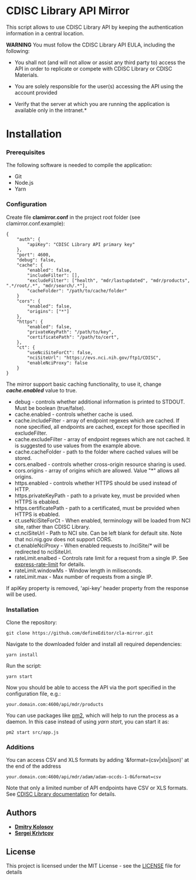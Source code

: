 # CDISC Library API Mirror

This script allows to use CDISC Library API by keeping the authentication information in a central location.

**WARNING** You must follow the CDISC Library API EULA, including the following:
* You shall not (and will not allow or assist any third party to) access the API in order to replicate or compete with CDISC Library or CDISC Materials.
* You are solely responsible for the user(s) accessing the API using the account provided

* Verify that the server at which you are running the application is available only in the intranet.*


# Installation
### Prerequisites

The following software is needed to compile the application:
* Git
* Node.js
* Yarn

### Configuration
Create file **clamirror.conf** in the project root folder (see clamirror.conf.example):
```
{
    "auth": {
        "apiKey": "CDISC Library API primary key"
    },
    "port": 4600,
    "debug": false,
    "cache": {
        "enabled": false,
        "includeFilter": [],
        "excludeFilter": ["health", "mdr/lastupdated", "mdr/products", ".*/root/.*", "mdr/search/.*"],
        "cacheFolder": "/path/to/cache/folder"
    }
    "cors": {
        "enabled": false,
        "origins": ["*"]
    },
    "https": {
        "enabled": false,
        "privateKeyPath": "/path/to/key",
        "certificatePath": "/path/to/cert",
    },
    "ct": {
        "useNciSiteForCt": false,
        "nciSiteUrl": "https://evs.nci.nih.gov/ftp1/CDISC",
        "enableNciProxy": false
    }
}
```

The mirror support basic caching functionality, to use it, change ***cache.enabled*** value to true.
* debug - controls whether additional information is printed to STDOUT. Must be boolean (true/false).
* cache.enabled - controls whether cache is used.
* cache.includeFilter - array of endpoint regexes which are cached. If none specified, all endpoints are cached, except for those specified in excludeFilter.
* cache.excludeFilter - array of endpoint regexes which are not cached. It is suggested to use values from the example above.
* cache.cacheFolder - path to the folder where cached values will be stored.
* cors.enalbed - controls whether cross-origin resource sharing is used.
* cors.origins - array of origins which are allowed. Value "*" allows all origins.
* https.enabled - controls whether HTTPS should be used instead of HTTP.
* https.privateKeyPath - path to a private key, must be provided when HTTPS is ebabled.
* https.certificatePath - path to a certificated, must be provided when HTTPS is ebabled.
* ct.useNciSiteForCt - When enabled, terminology will be loaded from NCI site, rather than CDISC Library.
* ct.nciSiteUrl - Path to NCI site. Can be left blank for default site. Note that nci.nig.gov does not support CORS.
* ct.enableNciProxy - When enabled requests to /nciSite/* will be redirected to nciSiteUrl.
* rateLimit.enalbed - Controls rate limit for a request from a single IP. See [express-rate-limit](https://www.npmjs.com/package/express-rate-limit) for details.
* rateLimit.windowMs - Window length in miliseconds.
* rateLimit.max - Max number of requests from a single IP.

If apiKey property is removed, 'api-key' header property from the response will be used.

### Installation

Clone the repository:
```
git clone https://github.com/defineEditor/cla-mirror.git
```
Navigate to the downloaded folder and install all required dependencies:
```
yarn install
```
Run the script:
```
yarn start
```
Now you should be able to access the API via the port specified in the configuration file, e.g.:
```
your.domain.com:4600/api/mdr/products
```

You can use packages like [pm2](https://www.npmjs.com/package/pm2), which will help to run the process as a daemon. In this case instead of using *yarn start*, you can start it as:
```
pm2 start src/app.js
```

### Additions

You can access CSV and XLS formats by adding '&format=(csv|xls|json)' at the end of the address

```
your.domain.com:4600/api/mdr/adam/adam-occds-1-0&format=csv
```
Note that only a limited number of API endpoints have CSV or XLS formats. See [CDISC Library documentation](https://wiki.cdisc.org/display/LIBSUPRT/Documentation) for details.

## Authors

* [**Dmitry Kolosov**](https://www.linkedin.com/in/dmitry-kolosov-91751413/)
* [**Sergei Krivtcov**](https://www.linkedin.com/in/sergey-krivtsov-677419b4/)

## License

This project is licensed under the MIT License - see the [LICENSE](LICENSE) file for details
